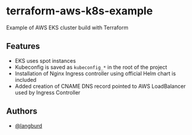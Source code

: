 
# terraform-aws-k8s-example

Example of AWS EKS cluster build with Terraform

## Features

- EKS uses spot instances
- Kubeconfig is saved as `kubeconfig_*` in the root of the project
- Installation of Nginx Ingress controller using official Helm chart is included
- Added creation of CNAME DNS record pointed to AWS LoadBalancer used by Ingress Controller
  
## Authors

- [@langburd](https://www.github.com/langburd)
